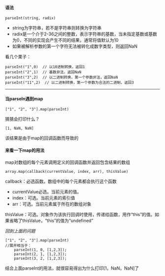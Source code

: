 #### 语法

	parseInt(string, radix)
- string为字符串，若不是字符串则转换为字符串
- radix是一个介于2-36之间的整数，表示字符串的基数，当未指定基数或基数为0，不同的实现会产生不同的结果，通常将值默认为10
- 如果被解析参数的第一个字符无法被转化成数字类型，则返回NaN


看几个栗子：

	parseInt("1",0)  // 以10进制转换，返回1
	parseInt("2",1)  // 基数非法，返回NaN
	parseInt("3",2)  // 以二进制转换，第一个参数非法，返回NaN
	parseInt("11",2)  // 以二进制转换，第一个参数为合法的二进制，返回3

****

#### 当parseIn遇到map
	["1", "2", "3"].map(parseInt)
猜猜会打印什么？

	[1, NaN, NaN]

该结果是由于map的回调函数而导致的

#### 来看一下map的用法
map对数组的每个元素调用定义的回调函数并返回包含结果的数组

	array.map(callback(currentValue, index, arr), thisValue)

callback：必选函数。数组中的每个元素都会执行这个函数

 - currentValue必选。当前元素的值。
 - index：可选。当前元素的索引值
 - arr：可选。当前元素属于所在的数组对象


thisValue：可选。对象作为该执行回调时使用，传递给函数，用作“this”的值。如果省略了thisValue，“this”的值为“undefined”


*回到上面的问题*

	["1", "2", "3"].map(parseInt)  
	//展开相当于：
		parseInt(1, 0, [1,2,3]);
		parseInt(2, 1, [1,2,3]);
		parseInt(3, 2, [1,2,3]);

结合上面parseInt的用法，就很容易得出为什么打印[1，NaN，NaN]了











